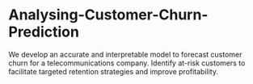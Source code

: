 # Analysing-Customer-Churn-Prediction
We develop an accurate and interpretable model to forecast customer churn for a telecommunications company. Identify at-risk customers to facilitate targeted retention strategies and improve profitability.
